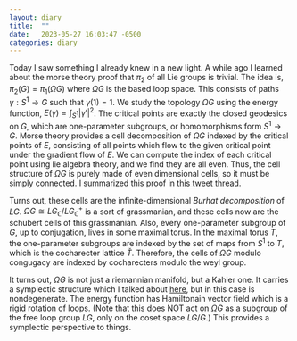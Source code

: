 ```yaml
---
layout: diary 
title:  ""
date:   2023-05-27 16:03:47 -0500
categories: diary
---
```


Today I saw something I already knew in a new light. A while ago I learned about the morse theory proof  that $\pi_2$ of all Lie groups is trivial. The idea is, $\pi_2(G) = \pi_1(\Omega G)$ where $\Omega G$ is the based loop space. This consists of paths $\gamma:S^1 \to G$ such that $\gamma(1)=1$. We study the topology $\Omega G$ using the energy function, $E(\gamma) = \int_{S^1} \vert \gamma'\vert ^2$. The critical points are exactly the closed geodesics on $G$, which are one-parameter subgroups, or homomorphisms form $S^1\to G$. Morse theory provides a cell decomposition of $\Omega G$ indexed by the critical points of $E$, consisting of all points which flow to the given critical point under the gradient flow of $E$. We can compute the index of each critical point using lie algebra theory, and we find they are all even. Thus, the cell structure of $\Omega G$ is purely made of even dimensional cells, so it must be simply connected. I summarized this proof in [this tweet thread](https://twitter.com/chessapigbay/status/1295244192722169857).

Turns out, these cells are the infinite-dimensional *Burhat decomposition* of $LG$. $\Omega G \cong LG_\mathbb{C}/LG_{\mathbb{C}}^+$ is a sort of grassmanian, and these cells now are the schubert cells of this grassmanian. Also, every one-parameter subgroup of $G$, up to conjugation, lives in some maximal torus. In the maximal torus $T$, the one-parameter subgroups are indexed by the set of maps from $S^1$ to $T$, which is the cocharecter lattice $\check{T}$. Therefore, the cells of $\Omega G$ modulo congugacy are indexed by cocharecters modulo the weyl group. 

It turns out, $\Omega G$ is not just a riemannian manifold, but a Kahler one. It carries a symplectic structure which I talked about [here](/diary/12), but in this case is nondegenerate. The energy function has Hamiltonain vector field which is a rigid rotation of loops. (Note that this does NOT act on $\Omega G$ as a subgroup of the free loop group $LG$, only on the coset space $LG/G$.) This provides a symplectic perspective to things.